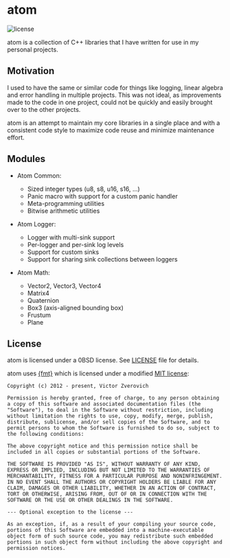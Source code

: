 # atom

![license](https://img.shields.io/github/license/fleroviux/atom)

atom is a collection of C++ libraries that I have written for use in my personal projects.

## Motivation

I used to have the same or similar code for things like logging, linear algebra and error handling in multiple projects.
This was not ideal, as improvements made to the code in one project, could not be quickly and easily brought over to the other projects.

atom is an attempt to maintain my core libraries in a single place and with a consistent code style to maximize code reuse and minimize maintenance effort.

## Modules

- Atom Common:
  - Sized integer types (u8, s8, u16, s16, ...)
  - Panic macro with support for a custom panic handler
  - Meta-programming utilities
  - Bitwise arithmetic utilities

- Atom Logger:
  - Logger with multi-sink support
  - Per-logger and per-sink log levels
  - Support for custom sinks
  - Support for sharing sink collections between loggers
  
- Atom Math:
  - Vector2, Vector3, Vector4
  - Matrix4
  - Quaternion
  - Box3 (axis-aligned bounding box)
  - Frustum
  - Plane

## License

atom is licensed under a 0BSD license. See [LICENSE](LICENSE) file for details.

atom uses [{fmt}](https://github.com/fmtlib/fmt/) which is licensed under a modified [MIT license](https://github.com/fmtlib/fmt/blob/master/LICENSE.rst):
```
Copyright (c) 2012 - present, Victor Zverovich

Permission is hereby granted, free of charge, to any person obtaining a copy of this software and associated documentation files (the "Software"), to deal in the Software without restriction, including without limitation the rights to use, copy, modify, merge, publish, distribute, sublicense, and/or sell copies of the Software, and to permit persons to whom the Software is furnished to do so, subject to the following conditions:

The above copyright notice and this permission notice shall be included in all copies or substantial portions of the Software.

THE SOFTWARE IS PROVIDED "AS IS", WITHOUT WARRANTY OF ANY KIND, EXPRESS OR IMPLIED, INCLUDING BUT NOT LIMITED TO THE WARRANTIES OF MERCHANTABILITY, FITNESS FOR A PARTICULAR PURPOSE AND NONINFRINGEMENT. IN NO EVENT SHALL THE AUTHORS OR COPYRIGHT HOLDERS BE LIABLE FOR ANY CLAIM, DAMAGES OR OTHER LIABILITY, WHETHER IN AN ACTION OF CONTRACT, TORT OR OTHERWISE, ARISING FROM, OUT OF OR IN CONNECTION WITH THE SOFTWARE OR THE USE OR OTHER DEALINGS IN THE SOFTWARE.

--- Optional exception to the license ---

As an exception, if, as a result of your compiling your source code, portions of this Software are embedded into a machine-executable object form of such source code, you may redistribute such embedded portions in such object form without including the above copyright and permission notices.
```
